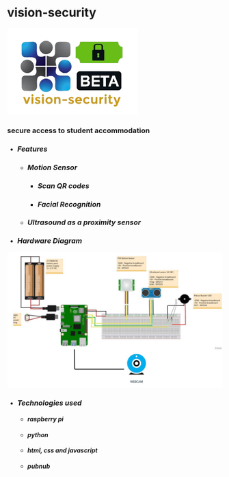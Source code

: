# vision-security
![](static/images/logo.png)
### secure access to student accommodation
- ### *Features*
  - ### *Motion Sensor*
    - ### *Scan QR codes*
    - ### *Facial Recognition*
  - ### *Ultrasound as a proximity sensor* 
- ### *Hardware Diagram*

![](static/images/fritzing_diagram.jpg)
- ### *Technologies used*
    - #### *raspberry pi*
    - #### *python*
    - #### *html, css and javascript* 
  - #### *pubnub*

